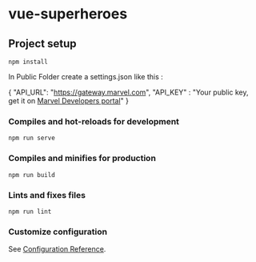 # vue-superheroes

## Project setup
```
npm install
```
In Public Folder create a settings.json like this : 

{
    "API_URL": "https://gateway.marvel.com",
    "API_KEY" : "Your public key, get it on [Marvel Developers portal](https://developer.marvel.com/)"
}

### Compiles and hot-reloads for development
```
npm run serve
```

### Compiles and minifies for production
```
npm run build
```

### Lints and fixes files
```
npm run lint
```

### Customize configuration
See [Configuration Reference](https://cli.vuejs.org/config/).
